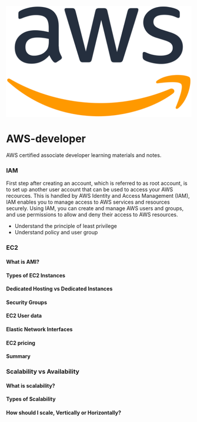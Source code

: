 ![AWS LOGO](https://github.com/olaysco/AWS-developer/blob/master/aws_logo.png)
# AWS-developer
AWS certified associate developer learning materials and notes.

### IAM 
First step after creating an account, which is referred to as root account, is to set up another user account that can be used to access your AWS recources. This is handled by  AWS Identity and Access Management (IAM), IAM enables you to manage access to AWS services and resources securely. Using IAM, you can create and manage AWS users and groups, and use permissions to allow and deny their access to AWS resources.

 - Understand the principle of least privilege
 - Understand policy and user group
 
### EC2
#### What is AMI?
#### Types of EC2 Instances
#### Dedicated Hosting vs Dedicated Instances
#### Security Groups
#### EC2 User data
#### Elastic Network Interfaces
#### EC2 pricing
#### Summary

### Scalability vs Availability
#### What is scalability?
#### Types of Scalability
#### How should I scale, Vertically or Horizontally?



